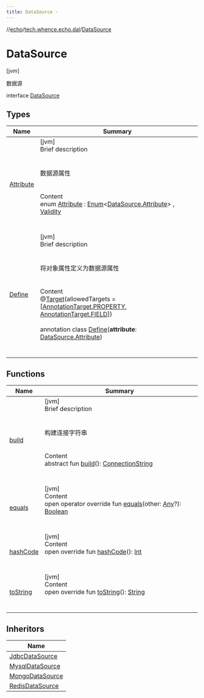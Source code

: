 ```yaml
---
title: DataSource -
---
```

//[echo](../../index.md)/[tech.whence.echo.dal](../index.md)/[DataSource](index.md)



# DataSource  
 [jvm] 

数据源

interface [DataSource](index.md)   


## Types  
  
|  Name|  Summary| 
|---|---|
| [Attribute](-attribute/index.md)| [jvm]  <br>Brief description  <br><br><br>数据源属性<br><br>  <br>Content  <br>enum [Attribute](-attribute/index.md) : [Enum](https://kotlinlang.org/api/latest/jvm/stdlib/kotlin/-enum/index.html)<[DataSource.Attribute](-attribute/index.md)> , [Validity](../../tech.whence.echo.container.accessor/-validity/index.md)  <br><br><br>
| [Define](-define/index.md)| [jvm]  <br>Brief description  <br><br><br>将对象属性定义为数据源属性<br><br>  <br>Content  <br>@[Target](https://kotlinlang.org/api/latest/jvm/stdlib/kotlin.annotation/-target/index.html)(allowedTargets = [[AnnotationTarget.PROPERTY](https://kotlinlang.org/api/latest/jvm/stdlib/kotlin.annotation/-annotation-target/-p-r-o-p-e-r-t-y/index.html), [AnnotationTarget.FIELD](https://kotlinlang.org/api/latest/jvm/stdlib/kotlin.annotation/-annotation-target/-f-i-e-l-d/index.html)])  <br>  <br>annotation class [Define](-define/index.md)(**attribute**: [DataSource.Attribute](-attribute/index.md))  <br><br><br>


## Functions  
  
|  Name|  Summary| 
|---|---|
| [build](build.md)| [jvm]  <br>Brief description  <br><br><br>构建连接字符串<br><br>  <br>Content  <br>abstract fun [build](build.md)(): [ConnectionString](../../tech.whence.echo.dal.connection/-connection-string/index.md)  <br><br><br>
| [equals](../../tech.whence.echo.webclient.response.exception/-response-unrecognized-exception/index.md#kotlin/Any/equals/#kotlin.Any?/PointingToDeclaration/)| [jvm]  <br>Content  <br>open operator override fun [equals](../../tech.whence.echo.webclient.response.exception/-response-unrecognized-exception/index.md#kotlin/Any/equals/#kotlin.Any?/PointingToDeclaration/)(other: [Any](https://kotlinlang.org/api/latest/jvm/stdlib/kotlin/-any/index.html)?): [Boolean](https://kotlinlang.org/api/latest/jvm/stdlib/kotlin/-boolean/index.html)  <br><br><br>
| [hashCode](../../tech.whence.echo.webclient.response.exception/-response-unrecognized-exception/index.md#kotlin/Any/hashCode/#/PointingToDeclaration/)| [jvm]  <br>Content  <br>open override fun [hashCode](../../tech.whence.echo.webclient.response.exception/-response-unrecognized-exception/index.md#kotlin/Any/hashCode/#/PointingToDeclaration/)(): [Int](https://kotlinlang.org/api/latest/jvm/stdlib/kotlin/-int/index.html)  <br><br><br>
| [toString](../../tech.whence.echo.webclient.response.exception/-response-unrecognized-exception/index.md#kotlin/Any/toString/#/PointingToDeclaration/)| [jvm]  <br>Content  <br>open override fun [toString](../../tech.whence.echo.webclient.response.exception/-response-unrecognized-exception/index.md#kotlin/Any/toString/#/PointingToDeclaration/)(): [String](https://kotlinlang.org/api/latest/jvm/stdlib/kotlin/-string/index.html)  <br><br><br>


## Inheritors  
  
|  Name| 
|---|
| [JdbcDataSource](../../tech.whence.echo.support.jdbc.driver.general/-jdbc-data-source/index.md)
| [MysqlDataSource](../../tech.whence.echo.support.jdbc.driver.mysql/-mysql-data-source/index.md)
| [MongoDataSource](../../tech.whence.echo.support.mongo/-mongo-data-source/index.md)
| [RedisDataSource](../../tech.whence.echo.support.redis/-redis-data-source/index.md)

